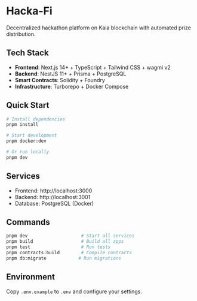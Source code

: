# Hacka-Fi

Decentralized hackathon platform on Kaia blockchain with automated prize distribution.

## Tech Stack

- **Frontend**: Next.js 14+ + TypeScript + Tailwind CSS + wagmi v2
- **Backend**: NestJS 11+ + Prisma + PostgreSQL
- **Smart Contracts**: Solidity + Foundry
- **Infrastructure**: Turborepo + Docker Compose

## Quick Start

```bash
# Install dependencies
pnpm install

# Start development
pnpm docker:dev

# Or run locally
pnpm dev
```

## Services

- Frontend: http://localhost:3000
- Backend: http://localhost:3001
- Database: PostgreSQL (Docker)

## Commands

```bash
pnpm dev                    # Start all services
pnpm build                  # Build all apps
pnpm test                   # Run tests
pnpm contracts:build        # Compile contracts
pnpm db:migrate            # Run migrations
```

## Environment

Copy `.env.example` to `.env` and configure your settings.

